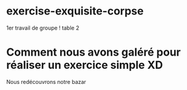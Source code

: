 # exercise-exquisite-corpse
1er travail de groupe ! table 2

<h1>Comment nous avons galéré pour réaliser un exercice simple XD</h1>
  <p> Nous redécouvrons notre bazar</p>
  

